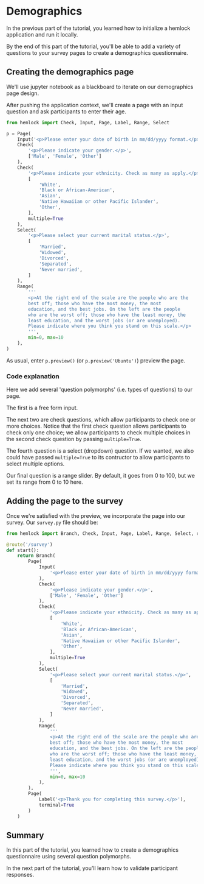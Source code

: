 # Demographics

In the previous part of the tutorial, you learned how to initialize a hemlock application and run it locally.

By the end of this part of the tutorial, you'll be able to add a variety of questions to your survey pages to create a demographics questionnaire.

## Creating the demographics page

We'll use jupyter notebook as a blackboard to iterate on our demographics page design.

After pushing the application context, we'll create a page with an input question and ask participants to enter their age.

```python
from hemlock import Check, Input, Page, Label, Range, Select

p = Page(
    Input('<p>Please enter your date of birth in mm/dd/yyyy format.</p>'),
    Check(
        '<p>Please indicate your gender.</p>',
        ['Male', 'Female', 'Other']
    ),
    Check(
        '<p>Please indicate your ethnicity. Check as many as apply.</p>',
        [
            'White',
            'Black or African-American',
            'Asian',
            'Native Hawaiian or other Pacific Islander',
            'Other',
        ],
        multiple=True
    ),
    Select(
        '<p>Please select your current marital status.</p>',
        [
            'Married',
            'Widowed',
            'Divorced',
            'Separated',
            'Never married',
        ]
    ),
    Range(
        '''
        <p>At the right end of the scale are the people who are the 
        best off; those who have the most money, the most 
        education, and the best jobs. On the left are the people 
        who are the worst off; those who have the least money, the 
        least education, and the worst jobs (or are unemployed). 
        Please indicate where you think you stand on this scale.</p>
        ''',
        min=0, max=10
    ),
)
```

As usual, enter `p.preview()` (or `p.preview('Ubuntu')`) preview the page.

### Code explanation

Here we add several 'question polymorphs' (i.e. types of questions) to our page. 

The first is a free form input. 

The next two are check questions, which allow participants to check one or more choices. Notice that the first check question allows participants to check only one choice; we allow participants to check multiple choices in the second check question by passing `multiple=True`.

The fourth question is a select (dropdown) question. If we wanted, we also could have passed `multiple=True` to its contructor to allow participants to select multiple options.

Our final question is a range slider. By default, it goes from 0 to 100, but we set its range from 0 to 10 here.

## Adding the page to the survey

Once we're satisfied with the preview, we incorporate the page into our survey. Our `survey.py` file should be:

```python
from hemlock import Branch, Check, Input, Page, Label, Range, Select, route

@route('/survey')
def start():
    return Branch(
        Page(
            Input(
                '<p>Please enter your date of birth in mm/dd/yyyy format.</p>'
            ),
            Check(
                '<p>Please indicate your gender.</p>',
                ['Male', 'Female', 'Other']
            ),
            Check(
                '<p>Please indicate your ethnicity. Check as many as apply.</p>',
                [
                    'White',
                    'Black or African-American',
                    'Asian',
                    'Native Hawaiian or other Pacific Islander',
                    'Other',
                ],
                multiple=True
            ),
            Select(
                '<p>Please select your current marital status.</p>',
                [
                    'Married',
                    'Widowed',
                    'Divorced',
                    'Separated',
                    'Never married',
                ]
            ),
            Range(
                '''
                <p>At the right end of the scale are the people who are the 
                best off; those who have the most money, the most 
                education, and the best jobs. On the left are the people 
                who are the worst off; those who have the least money, the 
                least education, and the worst jobs (or are unemployed). 
                Please indicate where you think you stand on this scale.</p>
                ''',
                min=0, max=10
            ),
        ),
        Page(
            Label('<p>Thank you for completing this survey.</p>'), 
            terminal=True
        )
    )
```

## Summary

In this part of the tutorial, you learned how to create a demographics questionnaire using several question polymorphs.

In the next part of the tutorial, you'll learn how to validate participant responses.